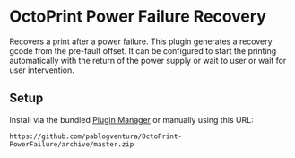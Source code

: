 # OctoPrint Power Failure Recovery

Recovers a print after a power failure. This plugin generates a recovery gcode from the pre-fault offset.
It can be configured to start the printing automatically with the return of the power supply or wait to user  or wait for user intervention.

## Setup

Install via the bundled [Plugin Manager](https://github.com/foosel/OctoPrint/wiki/Plugin:-Plugin-Manager)
or manually using this URL:

    https://github.com/pablogventura/OctoPrint-PowerFailure/archive/master.zip
